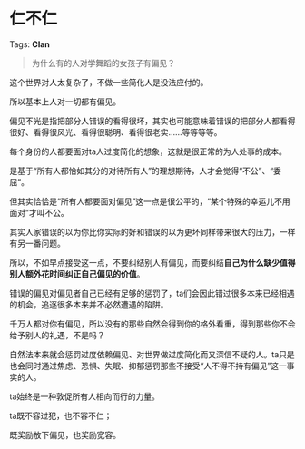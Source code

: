 # 仁不仁

Tags: **Clan**

> 为什么有的人对学舞蹈的女孩子有偏见？



这个世界对人太复杂了，不做一些简化人是没法应付的。

所以基本上人对一切都有偏见。

偏见不光是指把部分人错误的看得很坏，其实也可能意味着错误的把部分人都看得很好、看得很风光、看得很聪明、看得很老实……等等等等。

每个身份的人都要面对ta人过度简化的想象，这就是很正常的为人处事的成本。

是基于“所有人都恰如其分的对待所有人”的理想期待，人才会觉得“不公”、“委屈”。

但其实恰恰是“所有人都要面对偏见”这一点是很公平的，“某个特殊的幸运儿不用面对”才叫不公。

其实人家错误的以为你比你实际的好和错误的以为更坏同样带来很大的压力，一样有另一番问题。

所以，不如早点接受这一点，不要纠结别人有偏见，而要纠结**自己为什么缺少值得别人额外花时间纠正自己偏见的价值**。

错误的偏见对偏见者自己已经有足够的惩罚了，ta们会因此错过很多本来已经相遇的机会，追逐很多本来并不必然遭遇的陷阱。

千万人都对你有偏见，所以没有的那些自然会得到你的格外看重，得到那些你不会给予别人的礼遇，不是吗？

自然法本来就会惩罚过度依赖偏见、对世界做过度简化而又深信不疑的人。ta只是也会同时通过焦虑、恐惧、失眠、抑郁惩罚那些不接受“人不得不持有偏见”这一事实的人。

ta始终是一种敦促所有人相向而行的力量。

ta既不容过犯，也不容不仁；

既奖励放下偏见，也奖励宽容。




